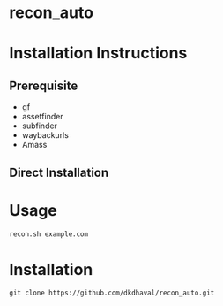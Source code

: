# recon_auto


# Installation Instructions

## Prerequisite

- gf
- assetfinder
- subfinder
- waybackurls
- Amass

## Direct Installation

# Usage

```bash
recon.sh example.com
```

# Installation

```
git clone https://github.com/dkdhaval/recon_auto.git
```
